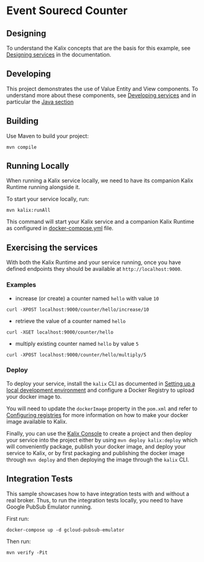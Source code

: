 # Event Sourecd Counter

## Designing

To understand the Kalix concepts that are the basis for this example, see [Designing services](https://docs.kalix.io/java/development-process.html) in the documentation.

## Developing

This project demonstrates the use of Value Entity and View components.
To understand more about these components, see [Developing services](https://docs.kalix.io/services/)
and in particular the [Java section](https://docs.kalix.io/java/)

## Building

Use Maven to build your project:

```shell
mvn compile
```

## Running Locally

When running a Kalix service locally, we need to have its companion Kalix Runtime running alongside it.

To start your service locally, run:

```shell
mvn kalix:runAll
```

This command will start your Kalix service and a companion Kalix Runtime as configured in [docker-compose.yml](./docker-compose.yml) file.

## Exercising the services

With both the Kalix Runtime and your service running, once you have defined endpoints they should be available at `http://localhost:9000`.

### Examples

- increase (or create) a counter named `hello` with value `10`

```shell
curl -XPOST localhost:9000/counter/hello/increase/10
```

- retrieve the value of a counter named `hello`

```shell
curl -XGET localhost:9000/counter/hello
```

- multiply existing counter named `hello` by value `5`

```shell
curl -XPOST localhost:9000/counter/hello/multiply/5
```

### Deploy

To deploy your service, install the `kalix` CLI as documented in
[Setting up a local development environment](https://docs.kalix.io/setting-up/)
and configure a Docker Registry to upload your docker image to.

You will need to update the `dockerImage` property in the `pom.xml` and refer to
[Configuring registries](https://docs.kalix.io/projects/container-registries.html)
for more information on how to make your docker image available to Kalix.

Finally, you can use the [Kalix Console](https://console.kalix.io)
to create a project and then deploy your service into the project either by using `mvn deploy kalix:deploy` which
will conveniently package, publish your docker image, and deploy your service to Kalix, or by first packaging and
publishing the docker image through `mvn deploy` and then deploying the image
through the `kalix` CLI.

## Integration Tests

This sample showcases how to have integration tests with and without a real broker. Thus, to run the integration tests locally, you need to have Google PubSub Emulator running.

First run:
```shell
docker-compose up -d gcloud-pubsub-emulator
```

Then run:
```shell
mvn verify -Pit
```
